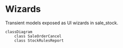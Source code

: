 # Wizards

Transient models exposed as UI wizards in sale_stock.

```mermaid
classDiagram
    class SaleOrderCancel
    class StockRulesReport
```
